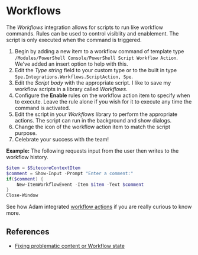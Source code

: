 # Workflows

The _Workflows_ integration allows for scripts to run like workflow commands. Rules can be used to control visiblity and enablement. The script is only executed when the command is triggered.

1. Begin by adding a new item to a workflow command of template type `/Modules/PowerShell Console/PowerShell Script Workflow Action`. We've added an insert option to help with this.
2. Edit the _Type string_ field to your custom type or to the built in type `Spe.Integrations.Workflows.ScriptAction, Spe`. 
3. Edit the _Script body_ with the appropriate script. I like to save my workflow scripts in a library called _Workflows_.
4. Configure the **Enable** rules on the workflow action item to specify when to execute. Leave the rule alone if you wish for it to execute any time the command is activated.
5. Edit the script in your _Workflows_ library to perform the appropriate actions. The script can run in the background and show dialogs.
6. Change the icon of the workflow action item to match the script purpose.
7. Celebrate your success with the team!

**Example:** The following requests input from the user then writes to the workflow history.

```powershell
$item = $SitecoreContextItem
$comment = Show-Input -Prompt "Enter a comment:"
if($comment) {
    New-ItemWorkflowEvent -Item $item -Text $comment
}
Close-Window
```

See how Adam integrated [workflow actions](https:/blog.najmanowicz.com/2014/11/09/introducing-powershell-actions-for-sitecore-workflows/) if you are really curious to know more.

## References

* [Fixing problematic content or Workflow state](https://www.cognifide.com/blogs/sitecore/feel-the-power-in-powershell/)

